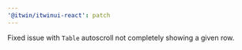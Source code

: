 ```yaml
---
'@itwin/itwinui-react': patch
---
```


Fixed issue with `Table` autoscroll not completely showing a given row.
